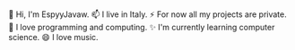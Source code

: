🐢 Hi, I'm EspyyJavaw.
📫 I live in Italy.
⚡ For now all my projects are private.
🔭 I love programming and computing.
✨ I'm currently learning computer science.
😄 I love music.
